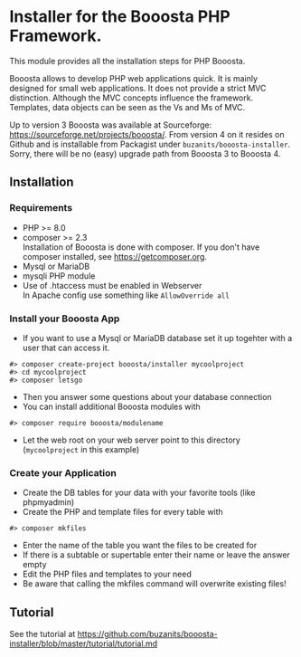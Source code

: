 # Installer for the Booosta PHP Framework. 

This module provides all the installation steps for PHP Booosta.

Booosta allows to develop PHP web applications quick. It is mainly designed for small web applications. It does not provide a strict MVC distinction. Although the MVC concepts influence the framework. Templates, data objects can be seen as the Vs and Ms of MVC.

Up to version 3 Booosta was available at Sourceforge: https://sourceforge.net/projects/booosta/. From version 4 on it resides on Github and is installable from Packagist under `buzanits/booosta-installer`. Sorry, there will be no (easy) upgrade path from Booosta 3 to Booosta 4.

## Installation
### Requirements
- PHP >= 8.0
- composer >= 2.3  
  Installation of Booosta is done with composer. If you don't have composer installed, see https://getcomposer.org.  
- Mysql or MariaDB
- mysqli PHP module
- Use of .htaccess must be enabled in Webserver  
  In Apache config use something like `AllowOverride all`

### Install your Booosta App
- If you want to use a Mysql or MariaDB database set it up togehter with a user that can access it.
```
#> composer create-project booosta/installer mycoolproject
#> cd mycoolproject
#> composer letsgo
```
- Then you answer some questions about your database connection
- You can install additional Booosta modules with
```
#> composer require booosta/modulename
```
- Let the web root on your web server point to this directory (`mycoolproject` in this example)

### Create your Application
- Create the DB tables for your data with your favorite tools (like phpmyadmin)
- Create the PHP and template files for every table with
```
#> composer mkfiles
```
- Enter the name of the table you want the files to be created for
- If there is a subtable or supertable enter their name or leave the answer empty
- Edit the PHP files and templates to your need
- Be aware that calling the mkfiles command will overwrite existing files!

## Tutorial

See the tutorial at https://github.com/buzanits/booosta-installer/blob/master/tutorial/tutorial.md
